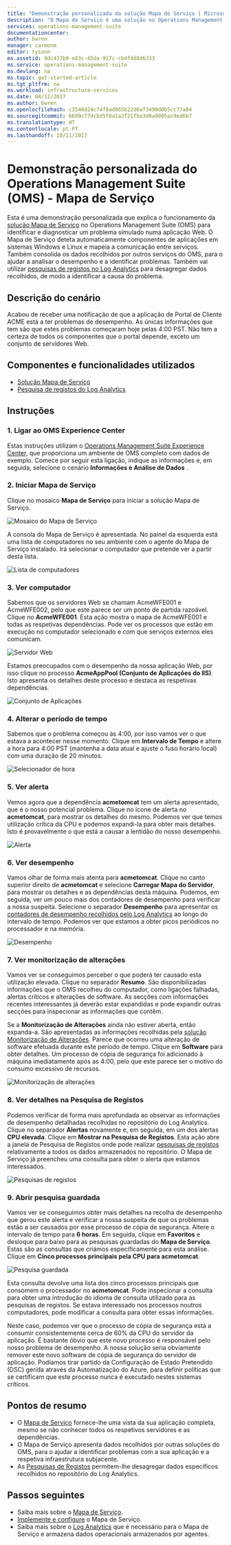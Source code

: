 ```yaml
---
title: "Demonstração personalizada da solução Mapa do Serviço | Microsoft Docs"
description: "O Mapa de Serviço é uma solução no Operations Management Suite (OMS) que deteta componentes da aplicação em sistemas Windows e Linux e mapeia a comunicação entre os serviços.  Esta é uma demonstração personalizada que explica o funcionamento do Mapa de Serviço para identificar e diagnosticar um problema simulado numa aplicação Web."
services: operations-management-suite
documentationcenter: 
author: bwren
manager: carmonm
editor: tysonn
ms.assetid: 9dc437b9-e83c-45da-917c-cb4f4d8d6333
ms.service: operations-management-suite
ms.devlang: na
ms.topic: get-started-article
ms.tgt_pltfrm: na
ms.workload: infrastructure-services
ms.date: 04/12/2017
ms.author: bwren
ms.openlocfilehash: c3548d24c74f8ad865b22d6af3490d0b5cc77a84
ms.sourcegitcommit: 6699c77dcbd5f8a1a2f21fba3d0a0005ac9ed6b7
ms.translationtype: HT
ms.contentlocale: pt-PT
ms.lasthandoff: 10/11/2017
---
```

# <a name="operations-management-suite-oms-self-paced-demo---service-map"></a>Demonstração personalizada do Operations Management Suite (OMS) - Mapa de Serviço
Esta é uma demonstração personalizada que explica o funcionamento da [solução Mapa de Serviço](operations-management-suite-service-map.md) no Operations Management Suite (OMS) para identificar e diagnosticar um problema simulado numa aplicação Web.  O Mapa de Serviço deteta automaticamente componentes de aplicações em sistemas Windows e Linux e mapeia a comunicação entre serviços.  Também consolida os dados recolhidos por outros serviços do OMS, para o ajudar a analisar o desempenho e a identificar problemas.  Também vai utilizar [pesquisas de registos no Log Analytics](../log-analytics/log-analytics-log-searches.md) para desagregar dados recolhidos, de modo a identificar a causa do problema.


## <a name="scenario-description"></a>Descrição do cenário
Acabou de receber uma notificação de que a aplicação de Portal de Cliente ACME está a ter problemas de desempenho.  As únicas informações que tem são que estes problemas começaram hoje pelas 4:00 PST.  Não tem a certeza de todos os componentes que o portal depende, exceto um conjunto de servidores Web.  

## <a name="components-and-features-used"></a>Componentes e funcionalidades utilizados
- [Solução Mapa de Serviço](operations-management-suite-service-map.md)
- [Pesquisa de registos do Log Analytics](../log-analytics/log-analytics-log-searches.md)


## <a name="walk-through"></a>Instruções

### <a name="1-connect-to-the-oms-experience-center"></a>1. Ligar ao OMS Experience Center
Estas instruções utilizam o [Operations Management Suite Experience Center](https://experience.mms.microsoft.com/), que proporciona um ambiente de OMS completo com dados de exemplo. Comece por seguir esta ligação, indique as informações e, em seguida, selecione o cenário **Informações e Análise de Dados** .


### <a name="2-start-service-map"></a>2. Iniciar Mapa de Serviço
Clique no mosaico **Mapa de Serviço** para iniciar a solução Mapa de Serviço.

![Mosaico do Mapa de Serviço](media/operations-management-suite-walkthrough-servicemap/tile.png)

A consola do Mapa de Serviço é apresentada.  No painel da esquerda está uma lista de computadores no seu ambiente com o agente do Mapa de Serviço instalado.  Irá selecionar o computador que pretende ver a partir desta lista.

![Lista de computadores](media/operations-management-suite-walkthrough-servicemap/computer-list.png)


### <a name="3-view-computer"></a>3. Ver computador
Sabemos que os servidores Web se chamam AcmeWFE001 e AcmeWFE002, pelo que este parece ser um ponto de partida razoável.  Clique no **AcmeWFE001**.  Esta ação mostra o mapa de AcmeWFE001 e todas as respetivas dependências.  Pode ver os processos que estão em execução no computador selecionado e com que serviços externos eles comunicam.

![Servidor Web](media/operations-management-suite-walkthrough-servicemap/web-server.png)

Estamos preocupados com o desempenho da nossa aplicação Web, por isso clique no processo **AcmeAppPool (Conjunto de Aplicações do IIS)**.  Isto apresenta os detalhes deste processo e destaca as respetivas dependências.  

![Conjunto de Aplicações](media/operations-management-suite-walkthrough-servicemap/app-pool.png)


### <a name="4-change-time-window"></a>4. Alterar o período de tempo

Sabemos que o problema começou às 4:00, por isso vamos ver o que estava a acontecer nesse momento. Clique em **Intervalo de Tempo** e altere a hora para 4:00 PST (mantenha a data atual e ajuste o fuso horário local) com uma duração de 20 minutos.

![Selecionador de hora](./media/operations-management-suite-walkthrough-servicemap/time-picker.png)


### <a name="5-view-alert"></a>5. Ver alerta

Vemos agora que a dependência **acmetomcat** tem um alerta apresentado, que é o nosso potencial problema.  Clique no ícone de alerta no **acmetomcat**, para mostrar os detalhes do mesmo.  Podemos ver que temos utilização crítica da CPU e podemos expandi-la para obter mais detalhes.  Isto é provavelmente o que está a causar a lentidão do nosso desempenho. 

![Alerta](./media/operations-management-suite-walkthrough-servicemap/alert.png)


### <a name="6-view-performance"></a>6. Ver desempenho

Vamos olhar de forma mais atenta para **acmetomcat**.  Clique no canto superior direito de **acmetomcat** e selecione **Carregar Mapa do Servidor**, para mostrar os detalhes e as dependências desta máquina. Podemos, em seguida, ver um pouco mais dos contadores de desempenho para verificar a nossa suspeita.  Selecione o separador **Desempenho** para apresentar os [contadores de desempenho recolhidos pelo Log Analytics](../log-analytics/log-analytics-data-sources-performance-counters.md) ao longo do intervalo de tempo.  Podemos ver que estamos a obter picos periódicos no processador e na memória.

![Desempenho](./media/operations-management-suite-walkthrough-servicemap/performance.png)


### <a name="7-view-change-tracking"></a>7. Ver monitorização de alterações
Vamos ver se conseguimos perceber o que poderá ter causado esta utilização elevada.  Clique no separador **Resumo**.  São disponibilizadas informações que o OMS recolheu do computador, como ligações falhadas, alertas críticos e alterações de software.  As secções com informações recentes interessantes já deverão estar expandidas e pode expandir outras secções para inspecionar as informações que contêm.


Se a **Monitorização de Alterações** ainda não estiver aberta, então expanda-a.  São apresentadas as informações recolhidas pela [solução Monitorização de Alterações](../log-analytics/log-analytics-change-tracking.md).  Parece que ocorreu uma alteração de software efetuada durante este período de tempo.  Clique em **Software** para obter detalhes.  Um processo de cópia de segurança foi adicionado à máquina imediatamente após as 4:00, pelo que este parece ser o motivo do consumo excessivo de recursos.

![Monitorização de alterações](./media/operations-management-suite-walkthrough-servicemap/change-tracking.png)



### <a name="8-view-details-in-log-search"></a>8. Ver detalhes na Pesquisa de Registos
Podemos verificar de forma mais aprofundada ao observar as informações de desempenho detalhadas recolhidas no repositório do Log Analytics.  Clique no separador **Alertas** novamente e, em seguida, em um dos alertas **CPU elevada**.  Clique em **Mostrar na Pesquisa de Registos**.  Esta ação abre a janela de Pesquisa de Registos onde pode realizar [pesquisas de registos](../log-analytics/log-analytics-log-searches.md) relativamente a todos os dados armazenados no repositório.  O Mapa de Serviço já preencheu uma consulta para obter o alerta que estamos interessados.  

![Pesquisas de registos](./media/operations-management-suite-walkthrough-servicemap/log-search.png)


### <a name="9-open-saved-search"></a>9. Abrir pesquisa guardada
Vamos ver se conseguimos obter mais detalhes na recolha de desempenho que gerou este alerta e verificar a nossa suspeita de que os problemas estão a ser causados por esse processo de cópia de segurança.  Altere o intervalo de tempo para **6 horas**.  Em seguida, clique em **Favoritos** e desloque para baixo para as pesquisas guardadas do **Mapa de Serviço**.  Estas são as consultas que criámos especificamente para esta análise.  Clique em **Cinco processos principais pela CPU para acmetomcat**.

![Pesquisa guardada](./media/operations-management-suite-walkthrough-servicemap/saved-search.png)


Esta consulta devolve uma lista dos cinco processos principais que consomem o processador no **acmetomcat**.  Pode inspecionar a consulta para obter uma introdução do idioma de consulta utilizado para as pesquisas de registos.  Se estava interessado nos processos noutros computadores, pode modificar a consulta para obter essas informações.

Neste caso, podemos ver que o processo de cópia de segurança está a consumir consistentemente cerca de 60% da CPU do servidor da aplicação.  É bastante óbvio que este novo processo é responsável pelo nosso problema de desempenho.  A nossa solução seria obviamente remover este novo software de cópia de segurança do servidor de aplicação.  Podíamos tirar partido da Configuração de Estado Pretendido (DSC) gerida através da Automatização do Azure, para definir políticas que se certificam que este processo nunca é executado nestes sistemas críticos.


## <a name="summary-points"></a>Pontos de resumo
- O [Mapa de Serviço](operations-management-suite-service-map.md) fornece-lhe uma vista da sua aplicação completa, mesmo se não conhecer todos os respetivos servidores e as dependências.
- O Mapa de Serviço apresenta dados recolhidos por outras soluções do OMS, para o ajudar a identificar problemas com a sua aplicação e a respetiva infraestrutura subjacente.
- As [Pesquisas de Registos](../log-analytics/log-analytics-log-searches.md) permitem-lhe desagregar dados específicos recolhidos no repositório do Log Analytics.    

## <a name="next-steps"></a>Passos seguintes
- Saiba mais sobre o [Mapa de Serviço](operations-management-suite-service-map.md).
- [Implemente e configure](operations-management-suite-service-map-configure.md) o Mapa de Serviço.
- Saiba mais sobre o [Log Analytics](../log-analytics/log-analytics-overview.md) que é necessário para o Mapa de Serviço e armazena dados operacionais armazenados por agentes.